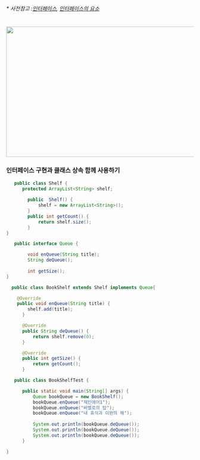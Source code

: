 #
###### * 사전참고 :[인터페이스](https://github.com/6161990/TIL/blob/main/Java/Interface.md), [인터페이스의 요소](https://github.com/6161990/TIL/blob/main/Java/Interface%20Elements.md)
#

<img src="https://user-images.githubusercontent.com/74708028/110222330-c9fff380-7f14-11eb-818d-f2e52bf2695d.jpg" width="600" height="350">

### 인터페이스 구현과 클래스 상속 함께 사용하기
```java
   public class Shelf {
      protected ArrayList<String> shelf;
	
	    public  Shelf() {
		    shelf = new ArrayList<String>();
	    }
	    public int getCount() {
		    return shelf.size();
	    }
}
```    
```java
   public interface Queue {

	    void enQueue(String title);
	    String deQueue();
	
	    int getSize();
}
```
```java
  public class BookShelf extends Shelf implements Queue{

  	@Override
  	public void enQueue(String title) {
	  	shelf.add(title);
	  }

	  @Override
	  public String deQueue() {
		  return shelf.remove(0);
	  }

	  @Override
	  public int getSize() {
		  return getCount();
	  }
```
```java
   public class BookShelfTest {

	  public static void main(String[] args) {
		  Queue bookQueue = new BookShelf();
		  bookQueue.enQueue("제인에어1");
		  bookQueue.enQueue("바벨로의 탑");
		  bookQueue.enQueue("내 휴식과 이완의 해");
		
		  System.out.println(bookQueue.deQueue());
		  System.out.println(bookQueue.deQueue());
		  System.out.println(bookQueue.deQueue());
	  }

}
```
